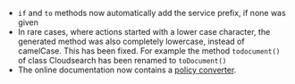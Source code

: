 - `if` and `to` methods now automatically add the service prefix, if none was given
- In rare cases, where actions started with a lower case character, the generated method was also completely lowercase, instead of camelCase. This has been fixed. For example the method `todocument()` of class Cloudsearch has been renamed to `toDocument()`
- The online documentation now contains a [policy converter](https://iam-floyd.readthedocs.io/en/latest/policy-converter.html).
